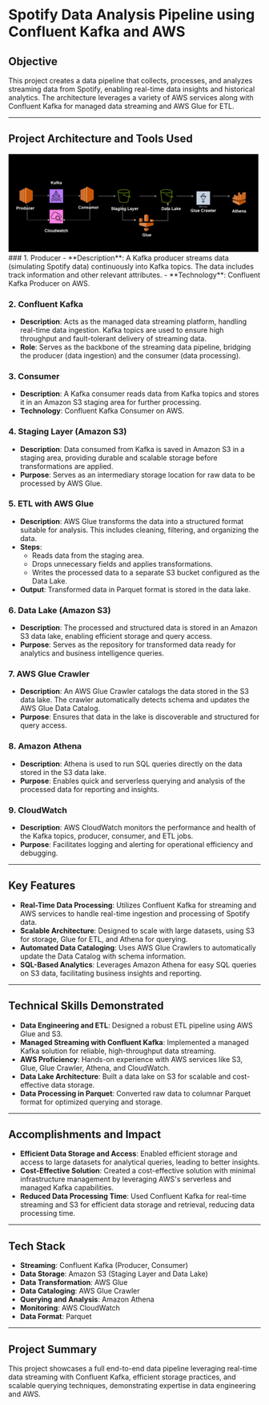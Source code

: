 # Spotify Data Analysis Pipeline using Confluent Kafka and AWS

## Objective
This project creates a data pipeline that collects, processes, and analyzes streaming data from Spotify, enabling real-time data insights and historical analytics. The architecture leverages a variety of AWS services along with Confluent Kafka for managed data streaming and AWS Glue for ETL.

---

## Project Architecture and Tools Used
<img src="image01.jpg" alt="Alt text" width="500"/>
### 1. Producer
- **Description**: A Kafka producer streams data (simulating Spotify data) continuously into Kafka topics. The data includes track information and other relevant attributes.
- **Technology**: Confluent Kafka Producer on AWS.

### 2. Confluent Kafka
- **Description**: Acts as the managed data streaming platform, handling real-time data ingestion. Kafka topics are used to ensure high throughput and fault-tolerant delivery of streaming data.
- **Role**: Serves as the backbone of the streaming data pipeline, bridging the producer (data ingestion) and the consumer (data processing).

### 3. Consumer
- **Description**: A Kafka consumer reads data from Kafka topics and stores it in an Amazon S3 staging area for further processing.
- **Technology**: Confluent Kafka Consumer on AWS.

### 4. Staging Layer (Amazon S3)
- **Description**: Data consumed from Kafka is saved in Amazon S3 in a staging area, providing durable and scalable storage before transformations are applied.
- **Purpose**: Serves as an intermediary storage location for raw data to be processed by AWS Glue.

### 5. ETL with AWS Glue
- **Description**: AWS Glue transforms the data into a structured format suitable for analysis. This includes cleaning, filtering, and organizing the data.
- **Steps**:
  - Reads data from the staging area.
  - Drops unnecessary fields and applies transformations.
  - Writes the processed data to a separate S3 bucket configured as the Data Lake.
- **Output**: Transformed data in Parquet format is stored in the data lake.

### 6. Data Lake (Amazon S3)
- **Description**: The processed and structured data is stored in an Amazon S3 data lake, enabling efficient storage and query access.
- **Purpose**: Serves as the repository for transformed data ready for analytics and business intelligence queries.

### 7. AWS Glue Crawler
- **Description**: An AWS Glue Crawler catalogs the data stored in the S3 data lake. The crawler automatically detects schema and updates the AWS Glue Data Catalog.
- **Purpose**: Ensures that data in the lake is discoverable and structured for query access.

### 8. Amazon Athena
- **Description**: Athena is used to run SQL queries directly on the data stored in the S3 data lake.
- **Purpose**: Enables quick and serverless querying and analysis of the processed data for reporting and insights.

### 9. CloudWatch
- **Description**: AWS CloudWatch monitors the performance and health of the Kafka topics, producer, consumer, and ETL jobs.
- **Purpose**: Facilitates logging and alerting for operational efficiency and debugging.

---

## Key Features
- **Real-Time Data Processing**: Utilizes Confluent Kafka for streaming and AWS services to handle real-time ingestion and processing of Spotify data.
- **Scalable Architecture**: Designed to scale with large datasets, using S3 for storage, Glue for ETL, and Athena for querying.
- **Automated Data Cataloging**: Uses AWS Glue Crawlers to automatically update the Data Catalog with schema information.
- **SQL-Based Analytics**: Leverages Amazon Athena for easy SQL queries on S3 data, facilitating business insights and reporting.

---

## Technical Skills Demonstrated
- **Data Engineering and ETL**: Designed a robust ETL pipeline using AWS Glue and S3.
- **Managed Streaming with Confluent Kafka**: Implemented a managed Kafka solution for reliable, high-throughput data streaming.
- **AWS Proficiency**: Hands-on experience with AWS services like S3, Glue, Glue Crawler, Athena, and CloudWatch.
- **Data Lake Architecture**: Built a data lake on S3 for scalable and cost-effective data storage.
- **Data Processing in Parquet**: Converted raw data to columnar Parquet format for optimized querying and storage.

---

## Accomplishments and Impact
- **Efficient Data Storage and Access**: Enabled efficient storage and access to large datasets for analytical queries, leading to better insights.
- **Cost-Effective Solution**: Created a cost-effective solution with minimal infrastructure management by leveraging AWS's serverless and managed Kafka capabilities.
- **Reduced Data Processing Time**: Used Confluent Kafka for real-time streaming and S3 for efficient data storage and retrieval, reducing data processing time.

---

## Tech Stack
- **Streaming**: Confluent Kafka (Producer, Consumer)
- **Data Storage**: Amazon S3 (Staging Layer and Data Lake)
- **Data Transformation**: AWS Glue
- **Data Cataloging**: AWS Glue Crawler
- **Querying and Analysis**: Amazon Athena
- **Monitoring**: AWS CloudWatch
- **Data Format**: Parquet

---

## Project Summary
This project showcases a full end-to-end data pipeline leveraging real-time data streaming with Confluent Kafka, efficient storage practices, and scalable querying techniques, demonstrating expertise in data engineering and AWS.

